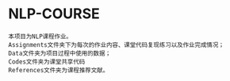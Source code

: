 # NLP-COURSE
    本项目为NLP课程作业。
    Assignments文件夹下为每次的作业内容、课堂代码复现练习以及作业完成情况；
    Data文件夹为项目过程中使用的数据；
    Codes文件夹为课堂共享代码
    References文件夹为课程推荐文献。

